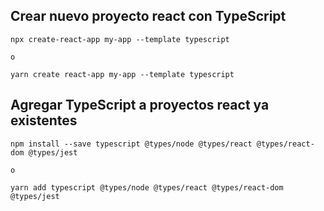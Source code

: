 
## Crear nuevo proyecto react con TypeScript

    npx create-react-app my-app --template typescript

    o

    yarn create react-app my-app --template typescript


## Agregar TypeScript a proyectos react ya existentes

    npm install --save typescript @types/node @types/react @types/react-dom @types/jest

    o
    
    yarn add typescript @types/node @types/react @types/react-dom @types/jest